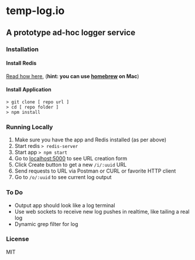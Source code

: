 # temp-log.io
## A prototype ad-hoc logger service

### Installation

#### Install Redis
[Read how here](http://redis.io/download), (**hint: you can use [homebrew](http://jasdeep.ca/2012/05/installing-redis-on-mac-os-x/) on Mac**)

#### Install Application
```
> git clone [ repo url ]
> cd [ repo folder ]
> npm install
```

### Running Locally

1.  Make sure you have the app and Redis installed (as per above)
1.  Start redis `> redis-server`
1.  Start app `> npm start`
1.  Go to [localhost:5000](http://localhost:5000/) to see URL creation form
1.  Click Create button to get a new `/i/:uuid` URL
1.  Send requests to URL via Postman or CURL or favorite HTTP client
1.  Go to `/o/:uuid` to see current log output

### To Do

* Output app should look like a log terminal
* Use web sockets to receive new log pushes in realtime, like tailing a real log
* Dynamic grep filter for log

### License

MIT
